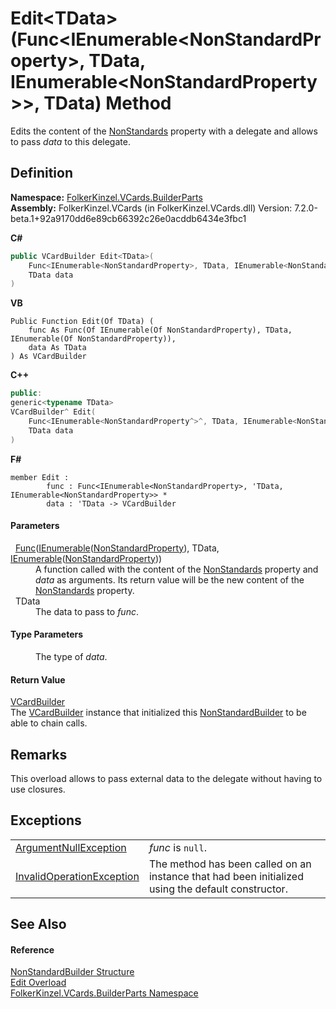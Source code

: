 # Edit&lt;TData&gt;(Func&lt;IEnumerable&lt;NonStandardProperty&gt;, TData, IEnumerable&lt;NonStandardProperty&gt;&gt;, TData) Method


Edits the content of the <a href="100883ee-81d8-95fd-9459-b4ae73802911.md">NonStandards</a> property with a delegate and allows to pass *data* to this delegate.



## Definition
**Namespace:** <a href="30716183-7f69-ceb8-b5fe-4d9f23e7fd2b.md">FolkerKinzel.VCards.BuilderParts</a>  
**Assembly:** FolkerKinzel.VCards (in FolkerKinzel.VCards.dll) Version: 7.2.0-beta.1+92a9170dd6e89cb66392c26e0acddb6434e3fbc1

**C#**
``` C#
public VCardBuilder Edit<TData>(
	Func<IEnumerable<NonStandardProperty>, TData, IEnumerable<NonStandardProperty?>?> func,
	TData data
)

```
**VB**
``` VB
Public Function Edit(Of TData) ( 
	func As Func(Of IEnumerable(Of NonStandardProperty), TData, IEnumerable(Of NonStandardProperty)),
	data As TData
) As VCardBuilder
```
**C++**
``` C++
public:
generic<typename TData>
VCardBuilder^ Edit(
	Func<IEnumerable<NonStandardProperty^>^, TData, IEnumerable<NonStandardProperty^>^>^ func, 
	TData data
)
```
**F#**
``` F#
member Edit : 
        func : Func<IEnumerable<NonStandardProperty>, 'TData, IEnumerable<NonStandardProperty>> * 
        data : 'TData -> VCardBuilder 
```



#### Parameters
<dl><dt>  <a href="https://learn.microsoft.com/dotnet/api/system.func-3" target="_blank" rel="noopener noreferrer">Func</a>(<a href="https://learn.microsoft.com/dotnet/api/system.collections.generic.ienumerable-1" target="_blank" rel="noopener noreferrer">IEnumerable</a>(<a href="96debf4b-ac3d-b14a-1b24-db26564c0795.md">NonStandardProperty</a>), TData, <a href="https://learn.microsoft.com/dotnet/api/system.collections.generic.ienumerable-1" target="_blank" rel="noopener noreferrer">IEnumerable</a>(<a href="96debf4b-ac3d-b14a-1b24-db26564c0795.md">NonStandardProperty</a>))</dt><dd>A function called with the content of the <a href="100883ee-81d8-95fd-9459-b4ae73802911.md">NonStandards</a> property and <em>data</em> as arguments. Its return value will be the new content of the <a href="100883ee-81d8-95fd-9459-b4ae73802911.md">NonStandards</a> property.</dd><dt>  TData</dt><dd>The data to pass to <em>func</em>.</dd></dl>

#### Type Parameters
<dl><dt /><dd>The type of <em>data</em>.</dd></dl>

#### Return Value
<a href="4254b25b-c39b-3224-d22e-0072642cabb3.md">VCardBuilder</a>  
The <a href="4254b25b-c39b-3224-d22e-0072642cabb3.md">VCardBuilder</a> instance that initialized this <a href="4975b130-bbf1-7c0e-31de-f1f8d80e095d.md">NonStandardBuilder</a> to be able to chain calls.

## Remarks
This overload allows to pass external data to the delegate without having to use closures.

## Exceptions
<table>
<tr>
<td><a href="https://learn.microsoft.com/dotnet/api/system.argumentnullexception" target="_blank" rel="noopener noreferrer">ArgumentNullException</a></td>
<td><em>func</em> is <code>null</code>.</td></tr>
<tr>
<td><a href="https://learn.microsoft.com/dotnet/api/system.invalidoperationexception" target="_blank" rel="noopener noreferrer">InvalidOperationException</a></td>
<td>The method has been called on an instance that had been initialized using the default constructor.</td></tr>
</table>

## See Also


#### Reference
<a href="4975b130-bbf1-7c0e-31de-f1f8d80e095d.md">NonStandardBuilder Structure</a>  
<a href="31fb5d8f-1b47-efcf-5f96-d315cfb7804d.md">Edit Overload</a>  
<a href="30716183-7f69-ceb8-b5fe-4d9f23e7fd2b.md">FolkerKinzel.VCards.BuilderParts Namespace</a>  
